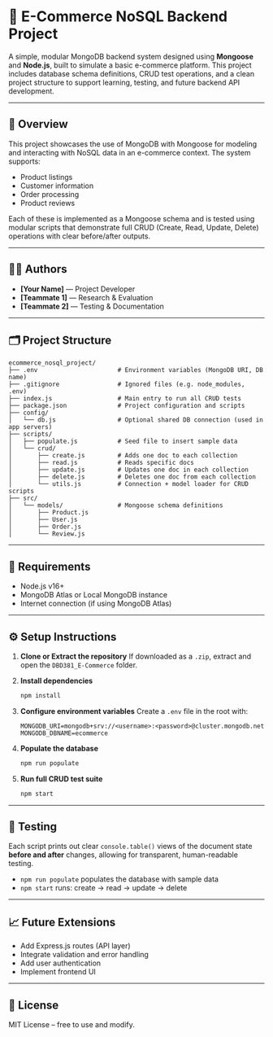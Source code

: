 # 🛒 E-Commerce NoSQL Backend Project

A simple, modular MongoDB backend system designed using **Mongoose** and **Node.js**, built to simulate a basic e-commerce platform. This project includes database schema definitions, CRUD test operations, and a clean project structure to support learning, testing, and future backend API development.

---

## 📌 Overview

This project showcases the use of MongoDB with Mongoose for modeling and interacting with NoSQL data in an e-commerce context. The system supports:

- Product listings
- Customer information
- Order processing
- Product reviews

Each of these is implemented as a Mongoose schema and is tested using modular scripts that demonstrate full CRUD (Create, Read, Update, Delete) operations with clear before/after outputs.

---

## 👨‍💻 Authors

- **[Your Name]** — Project Developer  
- **[Teammate 1]** — Research & Evaluation  
- **[Teammate 2]** — Testing & Documentation

---

## 🗂️ Project Structure

```
ecommerce_nosql_project/
├── .env                      # Environment variables (MongoDB URI, DB name)
├── .gitignore                # Ignored files (e.g. node_modules, .env)
├── index.js                  # Main entry to run all CRUD tests
├── package.json              # Project configuration and scripts
├── config/
│   └── db.js                 # Optional shared DB connection (used in app servers)
├── scripts/
│   ├── populate.js           # Seed file to insert sample data
│   └── crud/
│       ├── create.js         # Adds one doc to each collection
│       ├── read.js           # Reads specific docs
│       ├── update.js         # Updates one doc in each collection
│       ├── delete.js         # Deletes one doc from each collection
│       └── utils.js          # Connection + model loader for CRUD scripts
├── src/
│   └── models/               # Mongoose schema definitions
│       ├── Product.js
│       ├── User.js
│       ├── Order.js
│       └── Review.js
```

---

## 🧰 Requirements

- Node.js v16+
- MongoDB Atlas or Local MongoDB instance
- Internet connection (if using MongoDB Atlas)

---

## ⚙️ Setup Instructions

1. **Clone or Extract the repository**
   If downloaded as a `.zip`, extract and open the `DBD381_E-Commerce` folder.

2. **Install dependencies**
   ```bash
   npm install
   ```

3. **Configure environment variables**
   Create a `.env` file in the root with:
   ```
   MONGODB_URI=mongodb+srv://<username>:<password>@cluster.mongodb.net
   MONGODB_DBNAME=ecommerce
   ```

4. **Populate the database**
   ```bash
   npm run populate
   ```

5. **Run full CRUD test suite**
   ```bash
   npm start
   ```

---

## 🧪 Testing

Each script prints out clear `console.table()` views of the document state **before and after** changes, allowing for transparent, human-readable testing.

- `npm run populate` populates the database with sample data
- `npm start` runs: create → read → update → delete

---

## 📈 Future Extensions

- Add Express.js routes (API layer)
- Integrate validation and error handling
- Add user authentication
- Implement frontend UI

---

## 📄 License

MIT License – free to use and modify.
